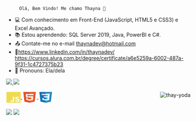          Olá, Bem Vindo! Me chamo Thayna 👋

- 💻 Com conhecimento em Front-End (JavaScript, HTML5 e CSS3) e Excel Avançado.
- 📚 Estou aprendendo: SQL Server 2019, Java, PowerBI e C#.
- 📤 Contate-me no e-mail thaynadev@hotmail.com
- 🔑https://www.linkedin.com/in/thaynadev/
     https://cursos.alura.com.br/degree/certificate/a6e5259a-6002-487a-9f31-1c4727375b23
- 🎀 Pronouns: Ela/dela
  <br>
 <div>
  <a href="https://github.com/thaynadev">
  <img height="180em" src="https://github-readme-stats.vercel.app/api?username=thaynadev&show_icons=true&theme=dracula&include_all_commits=true&count_private=true"/>
  <img height="180em" src="https://github-readme-stats.vercel.app/api/top-langs/?username=thaynadev&layout=compact&langs_count=7&theme=dracula"/>
</div>
  <div style="display: inline_block"><br>
  <img align="center" alt="thay-Js" height="30" width="40" src="https://raw.githubusercontent.com/devicons/devicon/master/icons/javascript/javascript-plain.svg">
  <img align="center" alt="thay-HTML" height="30" width="40" src="https://raw.githubusercontent.com/devicons/devicon/master/icons/html5/html5-original.svg">
  <img align="center" alt="thay-CSS" height="30" width="40" src="https://raw.githubusercontent.com/devicons/devicon/master/icons/css3/css3-original.svg">
  <img height="150em" align="right" alt="thay-yoda" src="https://media.giphy.com/media/GYtblmdLnemlO/giphy.gif">
</div> 
<br>
  <div> 
  <a href="https://www.instagram.com/reflexivamente/" target="_blank"><img src="https://img.shields.io/badge/-Instagram-%23E4405F?style=for-the-badge&logo=instagram&logoColor=white" target="_blank"></a>
  <a href="https://www.linkedin.com/in/thaynadev" target="_blank"><img src="https://img.shields.io/badge/-LinkedIn-%230077B5?style=for-the-badge&logo=linkedin&logoColor=white" target="_blank"></a> 
  </div>
  
